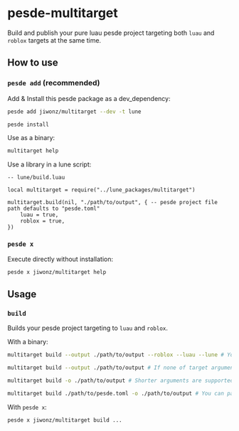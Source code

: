 # pesde-multitarget
Build and publish your pure luau pesde project targeting both `luau` and `roblox` targets at the same time.

## How to use
### `pesde add` (recommended)
Add & Install this pesde package as a dev_dependency:
```sh
pesde add jiwonz/multitarget --dev -t lune

pesde install
```
Use as a binary:
```sh
multitarget help
```
Use a library in a lune script:
```luau
-- lune/build.luau

local multitarget = require("../lune_packages/multitarget")

multitarget.build(nil, "./path/to/output", { -- pesde project file path defaults to "pesde.toml"
	luau = true,
	roblox = true,
})
```

### `pesde x`
Execute directly without installation:
```sh
pesde x jiwonz/multitarget help
```

## Usage

### `build`
Builds your pesde project targeting to `luau` and `roblox`.

With a binary:
```sh
multitarget build --output ./path/to/output --roblox --luau --lune # You can set targets manually. Roblox target with luau project will require `darklua` to convert requires.

multitarget build --output ./path/to/output # If none of target argument is given, This will set available targets automatically.

multitarget build -o ./path/to/output # Shorter arguments are supported.

multitarget build ./path/to/pesde.toml -o ./path/to/output # You can pass pesde.toml optionally.
```
With `pesde x`:
```sh
pesde x jiwonz/multitarget build ...
```
